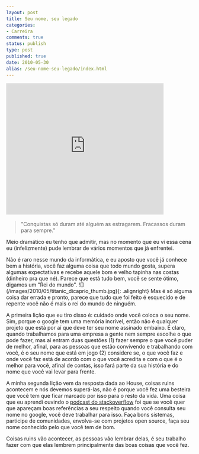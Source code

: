 ```yaml
---
layout: post
title: Seu nome, seu legado
categories:
- Carreira
comments: true
status: publish
type: post
published: true
date: 2010-05-30
alias: /seu-nome-seu-legado/index.html
---
```

<div class="aligncenter" id="scid:5737277B-5D6D-4f48-ABFC-DD9C333F4C5D:1caa83e9-6b23-4669-9313-b67633b66df4" style="margin: 0px; padding: 0px; display: inline; float: none;">
<div><object height="355" width="425">
<param value="http://www.youtube.com/v/26DTsHQ42SM&hl=en" name="movie" /><embed height="355" width="425" type="application/x-shockwave-flash" src="http://www.youtube.com/v/26DTsHQ42SM&hl=en" /></object></div>
</div>

> "Conquistas só duram até alguém as estragarem. Fracassos duram para sempre."

<p align="left">Meio dramático eu tenho que admitir, mas no momento que eu vi essa cena eu (infelizmente) pude lembrar de vários momentos que já enfrentei.</p>
<p align="left">Não é raro nesse mundo da informática, e eu aposto que você já conhece bem a história, você faz alguma coisa que todo mundo gosta, supera algumas expectativas e recebe aquele bom e velho tapinha nas costas (dinheiro pra que né). Parece que está tudo bem, você se sente ótimo, digamos um "Rei do mundo". ![](/images/2010/05/titanic_dicaprio_thumb.jpg){: .alignright} Mas é só alguma coisa dar errada e pronto, parece que tudo que foi feito é esquecido e de repente você não é mais o rei do mundo de ninguém.   </p>
<p>A primeira lição que eu tiro disso é: cuidado onde você coloca o seu nome. Sim, porque o google tem uma memória incrível, então não é qualquer projeto que está por aí que deve ter seu nome assinado embaixo. É claro, quando trabalhamos para uma empresa a gente nem sempre escolhe o que pode fazer, mas aí entram duas questões (1) fazer sempre o que você puder de melhor, afinal, para as pessoas que estão convivendo e trabalhando com você, é o seu nome que está em jogo (2) considere se, o que você faz e onde você faz está de acordo com o que você acredita e com o que é o melhor para você, afinal de contas, isso fará parte da sua história e do nome que você vai levar para frente.</p>
<p>A minha segunda lição vem da resposta dada ao House, coisas ruins acontecem e nós devemos superá-las, não é porque você fez uma besteira que você tem que ficar marcado por isso para o resto da vida. Uma coisa que eu aprendi ouvindo o <a target="_blank" href="http://blog.stackoverflow.com/category/podcasts/">podcast do stackoverflow</a> foi que se você quer que apareçam boas referências a seu respeito quando você consulta seu nome no google, você deve trabalhar para isso. Faça bons sistemas, participe de comunidades, envolva-se com projetos open source, faça seu nome conhecido pelo que você tem de bom.</p>
<p>Coisas ruins vão acontecer, as pessoas vão lembrar delas, é seu trabalho fazer com que elas lembrem principalmente das boas coisas que você fez.</p>
